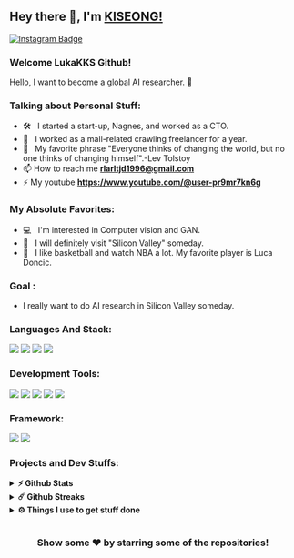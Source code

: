 ## Hey there 👋, I'm [KISEONG!](https://github.com/LukaKKS/)


[![Instagram Badge](https://img.shields.io/badge/-Instagram-e4405f?style=flat-square&logo=Instagram&logoColor=white)](https://instagram.com/kk.kiseong/)

### Welcome LukaKKS Github! &nbsp; 

Hello, I want to become a global AI researcher. 🚀






### Talking about Personal Stuff:

- 🛠 &nbsp; I started a start-up, Nagnes, and worked as a CTO.
- 🚀 &nbsp; I worked as a mall-related crawling freelancer for a year.
- 💬 &nbsp; My favorite phrase "Everyone thinks of changing the world, but no one thinks of changing himself".-Lev Tolstoy
- 📫 How to reach me **rlarltjd1996@gmail.com**
- ⚡ My youtube **https://www.youtube.com/@user-pr9mr7kn6g**



### My Absolute Favorites:

- 💻 &nbsp; I'm interested in Computer vision and GAN.
- 📰 &nbsp; I will definitely visit "Silicon Valley" someday.
- 🍕 &nbsp; I like basketball and watch NBA a lot. My favorite player is Luca Doncic.

### Goal :
- I really want to do AI research in Silicon Valley someday.
### Languages And Stack:

<img src="https://img.shields.io/badge/Python-3776AB?style=for-the-badge&logo=Python&logoColor=white"> <img src="https://img.shields.io/badge/React-61DAFB?style=for-the-badge&logo=React&logoColor=white">
<img src="https://img.shields.io/badge/Firebase-FFCA28?style=for-the-badge&logo=Firebase&logoColor=white">
<img src="https://img.shields.io/badge/JavaScript-F7DF1E?style=for-the-badge&logo=JavaScript&logoColor=white">

### Development Tools:
<img src="https://img.shields.io/badge/Android Studio-3DDC84?style=for-the-badge&logo=Android Studio&logoColor=white"> <img src="https://img.shields.io/badge/Visual Studio Code-007ACC?style=for-the-badge&logo=Visual Studio Code&logoColor=white">
<img src="https://img.shields.io/badge/Anaconda-44A833?style=for-the-badge&logo=Anaconda&logoColor=white">
<img src="https://img.shields.io/badge/Google Colab-F9AB00?style=for-the-badge&logo=Google colab&logoColor=white">
<img src="https://img.shields.io/badge/R-276DC3?style=for-the-badge&logo=R&logoColor=white">

### Framework:
<img src="https://img.shields.io/badge/Tensorflow-FF6F00?style=for-the-badge&logo=Tensorflow&logoColor=white"> <img src="https://img.shields.io/badge/Keras-D00000?style=for-the-badge&logo=Keras&logoColor=white">
### Projects and Dev Stuffs:

<details>
  <summary><b>⚡ Github Stats</b></summary>

  <br />
  <img height="180em" src="https://github-readme-stats.vercel.app/api?username=iampavangandhi&show_icons=true&hide_border=true&&count_private=true&include_all_commits=true" />
  <img height="180em" src="https://github-readme-stats.vercel.app/api/top-langs/?username=iampavangandhi&exclude_repo=KNN-Image-Classification&show_icons=true&hide_border=true&layout=compact&langs_count=8"/>
</details>

<details>
  <summary><b>☄️ Github Streaks</b></summary>

  <br />
  <img height="180em" src="https://github-readme-streak-stats.herokuapp.com/?user=iampavangandhi&hide_border=true" />
</details>

<details>
  <br />
  <summary><b>⚙️ Things I use to get stuff done</b></summary>
  	<ul>
  	    <li><b>OS:</b> MacOS 13 Ventura</li>
	    <li><b>Laptop: </b> Macbook Air M1</li>
  	    <li><b>Browser: </b> Chrome & Safari</li>
	    <li><b>Terminal: </b> ZSH: Oh My Zsh (PowerLevel10k)</li>
	    <li><b>Code Editor:</b> VSCode - The best editor out there</li>
 	    <li><b>Other Tools:</b> Postman, Notion, Bitwarden and Raindrop</li>
	    <li><b>To Stay Updated:</b> Twitter, Product Hunt and Hacker News</li>
	</ul>
</details>

#

<div align="center">

### Show some ❤️ by starring some of the repositories!

</div>
